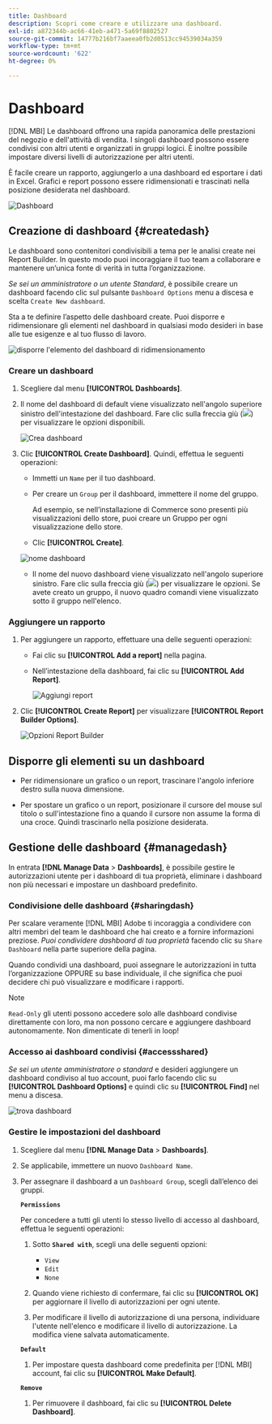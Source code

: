 ```yaml
---
title: Dashboard
description: Scopri come creare e utilizzare una dashboard.
exl-id: a872344b-ac66-41eb-a471-5a69f8802527
source-git-commit: 14777b216bf7aaeea0fb2d0513cc94539034a359
workflow-type: tm+mt
source-wordcount: '622'
ht-degree: 0%

---
```


# Dashboard

[!DNL MBI] Le dashboard offrono una rapida panoramica delle prestazioni del negozio e dell&#39;attività di vendita. I singoli dashboard possono essere condivisi con altri utenti e organizzati in gruppi logici. È inoltre possibile impostare diversi livelli di autorizzazione per altri utenti.

È facile creare un rapporto, aggiungerlo a una dashboard ed esportare i dati in Excel. Grafici e report possono essere ridimensionati e trascinati nella posizione desiderata nel dashboard.

![Dashboard](../../assets/magento-bi-report-builder-revenue-by-products-formula-report-holiday-sales-dashboard.png)

## Creazione di dashboard {#createdash}

Le dashboard sono contenitori condivisibili a tema per le analisi create nei Report Builder. In questo modo puoi incoraggiare il tuo team a collaborare e mantenere un’unica fonte di verità in tutta l’organizzazione.

*Se sei un amministratore o un utente Standard*, è possibile creare un dashboard facendo clic sul pulsante `Dashboard Options` menu a discesa e scelta `Create New dashboard`.

Sta a te definire l’aspetto delle dashboard create. Puoi disporre e ridimensionare gli elementi nel dashboard in qualsiasi modo desideri in base alle tue esigenze e al tuo flusso di lavoro.

![disporre l&#39;elemento del dashboard di ridimensionamento](../../assets/arrange_resize_dashboard_element.gif)

### Creare un dashboard

1. Scegliere dal menu **[!UICONTROL Dashboards]**.

1. Il nome del dashboard di default viene visualizzato nell&#39;angolo superiore sinistro dell&#39;intestazione del dashboard. Fare clic sulla freccia giù (![](../../assets/magento-bi-btn-down.png)) per visualizzare le opzioni disponibili.

   ![Crea dashboard](../../assets/magento-bi-dashboard-create.png)

1. Clic **[!UICONTROL Create Dashboard]**. Quindi, effettua le seguenti operazioni:

   * Immetti un `Name` per il tuo dashboard.

   * Per creare un `Group` per il dashboard, immettere il nome del gruppo.

      Ad esempio, se nell’installazione di Commerce sono presenti più visualizzazioni dello store, puoi creare un Gruppo per ogni visualizzazione dello store.

   * Clic **[!UICONTROL Create]**.

   ![nome dashboard](../../assets/magento-bi-dashboard-create-name.png)

   * Il nome del nuovo dashboard viene visualizzato nell&#39;angolo superiore sinistro. Fare clic sulla freccia giù (![](../../assets/magento-bi-btn-down.png)) per visualizzare le opzioni. Se avete creato un gruppo, il nuovo quadro comandi viene visualizzato sotto il gruppo nell&#39;elenco.


### Aggiungere un rapporto

1. Per aggiungere un rapporto, effettuare una delle seguenti operazioni:

   * Fai clic su **[!UICONTROL Add a report]** nella pagina.

   * Nell’intestazione della dashboard, fai clic su **[!UICONTROL Add Report]**.

      ![Aggiungi report](../../assets/magento-bi-dashboard-create-add-report.png)

1. Clic **[!UICONTROL Create Report]** per visualizzare **[!UICONTROL Report Builder Options]**.

   ![Opzioni Report Builder](../../assets/magento-bi-report-builder.png)

## Disporre gli elementi su un dashboard

* Per ridimensionare un grafico o un report, trascinare l&#39;angolo inferiore destro sulla nuova dimensione.

* Per spostare un grafico o un report, posizionare il cursore del mouse sul titolo o sull&#39;intestazione fino a quando il cursore non assume la forma di una croce. Quindi trascinarlo nella posizione desiderata.

## Gestione delle dashboard {#managedash}

In entrata **[!DNL Manage Data** > **Dashboards]**, è possibile gestire le autorizzazioni utente per i dashboard di tua proprietà, eliminare i dashboard non più necessari e impostare un dashboard predefinito.

### Condivisione delle dashboard {#sharingdash}

Per scalare veramente [!DNL MBI] Adobe ti incoraggia a condividere con altri membri del team le dashboard che hai creato e a fornire informazioni preziose. *Puoi condividere dashboard di tua proprietà* facendo clic su `Share Dashboard` nella parte superiore della pagina.

Quando condividi una dashboard, puoi assegnare le autorizzazioni in tutta l’organizzazione OPPURE su base individuale, il che significa che puoi decidere chi può visualizzare e modificare i rapporti.

>[!NOTE]
>
>`Read-Only` gli utenti possono accedere solo alle dashboard condivise direttamente con loro, ma non possono cercare e aggiungere dashboard autonomamente. Non dimenticate di tenerli in loop!

### Accesso ai dashboard condivisi {#accessshared}

*Se sei un utente amministratore o standard* e desideri aggiungere un dashboard condiviso al tuo account, puoi farlo facendo clic su **[!UICONTROL Dashboard Options]** e quindi clic su **[!UICONTROL Find]** nel menu a discesa.

![trova dashboard](../../assets/find_dashboard.png)<!--{: width="1000" height="535"}-->

### Gestire le impostazioni del dashboard

1. Scegliere dal menu **[!DNL Manage Data** > **Dashboards]**.

1. Se applicabile, immettere un nuovo `Dashboard Name`.

1. Per assegnare il dashboard a un `Dashboard Group`, scegli dall’elenco dei gruppi.

   **`Permissions`**

   Per concedere a tutti gli utenti lo stesso livello di accesso al dashboard, effettua le seguenti operazioni:

   1. Sotto **`Shared with`**, scegli una delle seguenti opzioni:

      * `View`
      * `Edit`
      * `None`
   1. Quando viene richiesto di confermare, fai clic su **[!UICONTROL OK]** per aggiornare il livello di autorizzazioni per ogni utente.

   1. Per modificare il livello di autorizzazione di una persona, individuare l&#39;utente nell&#39;elenco e modificare il livello di autorizzazione. La modifica viene salvata automaticamente.

   **`Default`**

   1. Per impostare questa dashboard come predefinita per [!DNL MBI] account, fai clic su **[!UICONTROL Make Default]**.

   **`Remove`**

   1. Per rimuovere il dashboard, fai clic su **[!UICONTROL Delete Dashboard]**.
